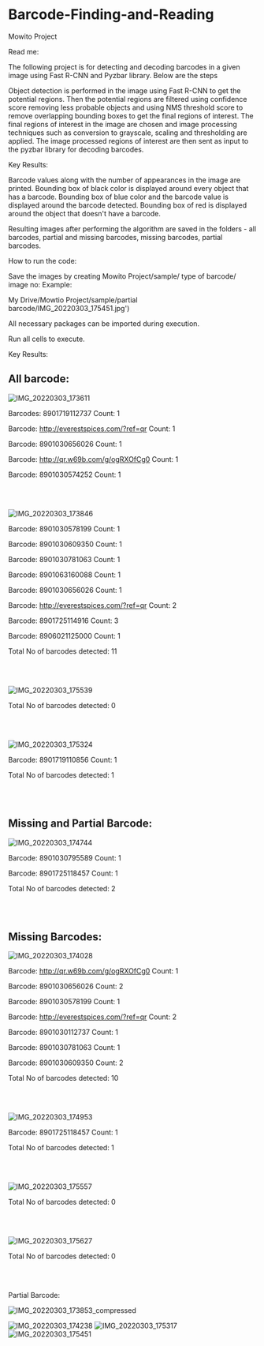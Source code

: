 # Barcode-Finding-and-Reading
Mowito Project

Read me: 

The following project is for detecting and decoding barcodes in a given image using Fast R-CNN and Pyzbar library.  Below are the steps

Object detection is performed in the image using Fast R-CNN to get the potential regions. 
Then the potential regions are filtered using  confidence score removing less probable objects and using NMS threshold score to remove overlapping bounding boxes to get the final regions of interest.
The final regions of interest in the image are chosen and image processing techniques such as conversion to grayscale, scaling and thresholding are applied.
The image processed regions of interest are then sent as input to the pyzbar library for decoding barcodes. 

Key Results: 

Barcode values along with the number of appearances in the image are printed.
Bounding box of black color is displayed around every object that has a barcode. 
Bounding box of blue color and the barcode value is displayed around the barcode detected. 
Bounding box of red is displayed around the object that doesn't have a barcode. 

Resulting images after performing the algorithm are saved in the folders - all barcodes, partial and missing barcodes, missing barcodes, partial barcodes. 

How to run the code: 

Save the images by creating Mowito Project/sample/ type of barcode/ image no: Example:

My Drive/Mowtio Project/sample/partial barcode/IMG_20220303_175451.jpg')

All necessary packages can be imported during execution. 

Run all cells to execute. 


Key Results:

## All barcode:

![IMG_20220303_173611](https://github.com/Santoshsrini/Barcode-Finding-and-Reading/assets/28926309/2e26b7b5-4143-4df7-8b8b-6c1c58cb6443)

Barcodes: 8901719112737 Count: 1

Barcode: http://everestspices.com/?ref=qr Count: 1

Barcode: 8901030656026 Count: 1

Barcode: http://qr.w69b.com/g/ogRXOfCg0 Count: 1

Barcode: 8901030574252 Count: 1

<br/>
<br/>

![IMG_20220303_173846](https://github.com/Santoshsrini/Barcode-Finding-and-Reading/assets/28926309/344847d5-a863-4f4f-8d43-8267ee134197)

Barcode: 8901030578199 Count: 1

Barcode: 8901030609350 Count: 1

Barcode: 8901030781063 Count: 1

Barcode: 8901063160088 Count: 1

Barcode: 8901030656026 Count: 1

Barcode: http://everestspices.com/?ref=qr Count: 2

Barcode: 8901725114916 Count: 3

Barcode: 8906021125000 Count: 1

Total No of barcodes detected:  11

<br/>
<br/>

![IMG_20220303_175539](https://github.com/Santoshsrini/Barcode-Finding-and-Reading/assets/28926309/00ef08ce-7767-42c3-a5bb-c5894f3b5497)

Total No of barcodes detected:  0

<br/>
<br/>


![IMG_20220303_175324](https://github.com/Santoshsrini/Barcode-Finding-and-Reading/assets/28926309/65b97e46-015d-43be-9428-0ff8a50f7e11)

Barcode: 8901719110856 Count: 1

Total No of barcodes detected:  1

<br/>
<br/>


## Missing and Partial Barcode:

![IMG_20220303_174744](https://github.com/Santoshsrini/Barcode-Finding-and-Reading/assets/28926309/e9f6a86f-9a6f-498c-b491-0602bd7b2e57)

Barcode: 8901030795589 Count: 1

Barcode: 8901725118457 Count: 1

Total No of barcodes detected:  2


<br/>
<br/>

## Missing Barcodes:

![IMG_20220303_174028](https://github.com/Santoshsrini/Barcode-Finding-and-Reading/assets/28926309/262d4a3b-317e-4aae-9b23-0a173753ce7b)

Barcode: http://qr.w69b.com/g/ogRXOfCg0 Count: 1

Barcode: 8901030656026 Count: 2

Barcode: 8901030578199 Count: 1

Barcode: http://everestspices.com/?ref=qr Count: 2

Barcode: 8901030112737 Count: 1

Barcode: 8901030781063 Count: 1

Barcode: 8901030609350 Count: 2

Total No of barcodes detected:  10

<br/>
<br/>

![IMG_20220303_174953](https://github.com/Santoshsrini/Barcode-Finding-and-Reading/assets/28926309/5724efc0-35c9-4bb1-b153-69e974baf10c)

Barcode: 8901725118457 Count: 1

Total No of barcodes detected:  1

<br/>
<br/>

![IMG_20220303_175557](https://github.com/Santoshsrini/Barcode-Finding-and-Reading/assets/28926309/ec535e17-0b4c-4fd4-ac39-af50b71ad3ba)

Total No of barcodes detected:  0

<br/>
<br/>

![IMG_20220303_175627](https://github.com/Santoshsrini/Barcode-Finding-and-Reading/assets/28926309/b034bd3b-7c12-40a9-9d80-557932271e35)


Total No of barcodes detected:  0

<br/>
<br/>


Partial Barcode:

![IMG_20220303_173853_compressed](https://github.com/Santoshsrini/Barcode-Finding-and-Reading/assets/28926309/5353e3d2-db2d-4c40-92ff-9947fc428e9a)


![IMG_20220303_174238](https://github.com/Santoshsrini/Barcode-Finding-and-Reading/assets/28926309/23703d30-64de-4851-a2f4-17c5d2515c56)
![IMG_20220303_175317](https://github.com/Santoshsrini/Barcode-Finding-and-Reading/assets/28926309/dfcf1a90-3611-4238-aa5e-f860dd66dab7)
![IMG_20220303_175451](https://github.com/Santoshsrini/Barcode-Finding-and-Reading/assets/28926309/bc56ba71-1d10-4197-9307-ca4484b822ab)




